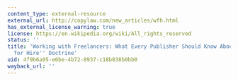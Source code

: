 ```yaml
---
content_type: external-resource
external_url: http://copylaw.com/new_articles/wfh.html
has_external_license_warning: true
license: https://en.wikipedia.org/wiki/All_rights_reserved
status: ''
title: 'Working with Freelancers: What Every Publisher Should Know About the ''Work
  for Hire'' Doctrine'
uid: 4f9b6a95-e6be-4b72-8937-c18b038b0bb0
wayback_url: ''
---
```

